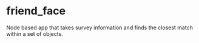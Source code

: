 # friend_face
Node based app that takes survey information and finds the closest match within a set of objects.
